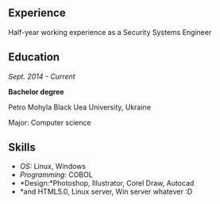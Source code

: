 ## Experience
Half-year working experience as a Security Systems Engineer

## Education
*Sept. 2014 - Current*

**Bachelor degree**

Petro Mohyla Black Uea University, Ukraine

Major: Computer science

## Skills
* *OS:* Linux, Windows
* *Programming:* COBOL
* *Design:*Photoshop, Illustrator, Corel Draw, Autocad
* *and HTML5.0, Linux server, Win server whatever :D
